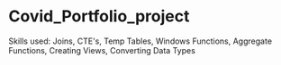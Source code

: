 # Covid_Portfolio_project

Skills used: Joins, CTE's, Temp Tables, Windows Functions, Aggregate Functions, Creating Views, Converting Data Types
